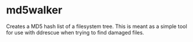 # md5walker
Creates a MD5 hash list of a filesystem tree.  This is meant as a simple tool for use with ddrescue when trying to find damaged files.  

